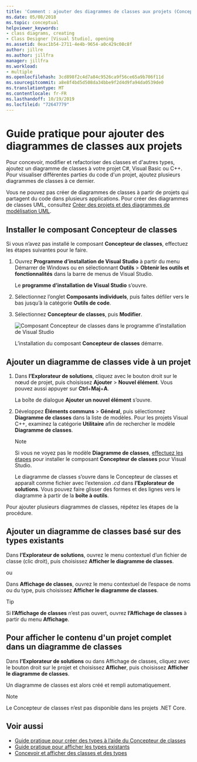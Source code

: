 ```yaml
---
title: 'Comment : ajouter des diagrammes de classes aux projets (Concepteur de classes)'
ms.date: 05/08/2018
ms.topic: conceptual
helpviewer_keywords:
- class diagrams, creating
- Class Designer [Visual Studio], opening
ms.assetid: 0eac1b54-2711-4e4b-9654-a0c429c08c8f
author: jillre
ms.author: jillfra
manager: jillfra
ms.workload:
- multiple
ms.openlocfilehash: 3cd898f2c4d7a84c9526ca9f56ce65a9b706f11d
ms.sourcegitcommit: a8e8f4bd5d508da34bbe9f2d4d9fa94da0539de0
ms.translationtype: MT
ms.contentlocale: fr-FR
ms.lasthandoff: 10/19/2019
ms.locfileid: "72647779"
---
```

# <a name="how-to-add-class-diagrams-to-projects"></a>Guide pratique pour ajouter des diagrammes de classes aux projets

Pour concevoir, modifier et refactoriser des classes et d'autres types, ajoutez un diagramme de classes à votre projet C#, Visual Basic ou C++. Pour visualiser différentes parties du code d'un projet, ajoutez plusieurs diagrammes de classes à ce dernier.

Vous ne pouvez pas créer de diagrammes de classes à partir de projets qui partagent du code dans plusieurs applications. Pour créer des diagrammes de classes UML, consultez [Créer des projets et des diagrammes de modélisation UML](../../modeling/create-uml-modeling-projects-and-diagrams.md).

## <a name="install-the-class-designer-component"></a>Installer le composant Concepteur de classes

Si vous n’avez pas installé le composant **Concepteur de classes**, effectuez les étapes suivantes pour le faire.

1. Ouvrez **Programme d’installation de Visual Studio** à partir du menu Démarrer de Windows ou en sélectionnant **Outils** > **Obtenir les outils et fonctionnalités** dans la barre de menus de Visual Studio.

   Le **programme d’installation de Visual Studio** s’ouvre.

1. Sélectionnez l’onglet **Composants individuels**, puis faites défiler vers le bas jusqu’à la catégorie **Outils de code**.

1. Sélectionnez **Concepteur de classes**, puis **Modifier**.

   ![Composant Concepteur de classes dans le programme d’installation de Visual Studio](media/class-designer-component.png)

   L’installation du composant **Concepteur de classes** démarre.

## <a name="add-a-blank-class-diagram-to-a-project"></a>Ajouter un diagramme de classes vide à un projet

1. Dans **l’Explorateur de solutions**, cliquez avec le bouton droit sur le nœud de projet, puis choisissez **Ajouter** > **Nouvel élément**. Vous pouvez aussi appuyer sur **Ctrl**+**Maj**+**A**.

   La boîte de dialogue **Ajouter un nouvel élément** s’ouvre.

2. Développez **Éléments communs** > **Général**, puis sélectionnez **Diagramme de classes** dans la liste de modèles. Pour les projets Visual C++, examinez la catégorie **Utilitaire** afin de rechercher le modèle **Diagramme de classes**.

   > [!NOTE]
   > Si vous ne voyez pas le modèle **Diagramme de classes**, [effectuez les étapes](#install-the-class-designer-component) pour installer le composant **Concepteur de classes** pour Visual Studio.

   Le diagramme de classes s’ouvre dans le Concepteur de classes et apparaît comme fichier avec l’extension *.cd* dans **l’Explorateur de solutions**. Vous pouvez faire glisser des formes et des lignes vers le diagramme à partir de la **boîte à outils**.

Pour ajouter plusieurs diagrammes de classes, répétez les étapes de la procédure.

## <a name="add-a-class-diagram-based-on-existing-types"></a>Ajouter un diagramme de classes basé sur des types existants

Dans **l’Explorateur de solutions**, ouvrez le menu contextuel d’un fichier de classe (clic droit), puis choisissez **Afficher le diagramme de classes**.

ou

Dans **Affichage de classes**, ouvrez le menu contextuel de l’espace de noms ou du type, puis choisissez **Afficher le diagramme de classes**.

> [!TIP]
> Si **l’Affichage de classes** n’est pas ouvert, ouvrez **l’Affichage de classes** à partir du menu **Affichage**.

## <a name="to-display-the-contents-of-a-complete-project-in-a-class-diagram"></a>Pour afficher le contenu d'un projet complet dans un diagramme de classes

Dans **l’Explorateur de solutions** ou dans Affichage de classes, cliquez avec le bouton droit sur le projet et choisissez **Afficher**, puis choisissez **Afficher le diagramme de classes**.

Un diagramme de classes est alors créé et rempli automatiquement.

> [!NOTE]
> Le Concepteur de classes n’est pas disponible dans les projets .NET Core.

## <a name="see-also"></a>Voir aussi

- [Guide pratique pour créer des types à l’aide du Concepteur de classes](how-to-create-types.md)
- [Guide pratique pour afficher les types existants](how-to-view-existing-types.md)
- [Concevoir et afficher des classes et des types](designing-and-viewing-classes-and-types.md)

